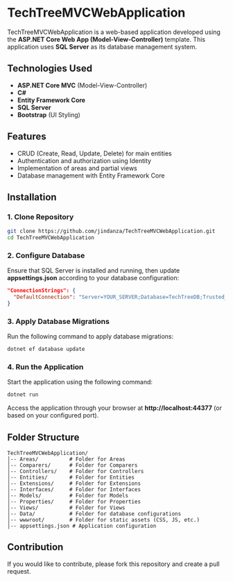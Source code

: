 # TechTreeMVCWebApplication

TechTreeMVCWebApplication is a web-based application developed using the **ASP.NET Core Web App (Model-View-Controller)** template. This application uses **SQL Server** as its database management system.

## Technologies Used

- **ASP.NET Core MVC** (Model-View-Controller)
- **C#**
- **Entity Framework Core**
- **SQL Server**
- **Bootstrap** (UI Styling)

## Features

- CRUD (Create, Read, Update, Delete) for main entities
- Authentication and authorization using Identity
- Implementation of areas and partial views
- Database management with Entity Framework Core

## Installation

### 1. Clone Repository

```bash
git clone https://github.com/jindanza/TechTreeMVCWebApplication.git
cd TechTreeMVCWebApplication
```

### 2. Configure Database

Ensure that SQL Server is installed and running, then update **appsettings.json** according to your database configuration:

```json
"ConnectionStrings": {
  "DefaultConnection": "Server=YOUR_SERVER;Database=TechTreeDB;Trusted_Connection=True;MultipleActiveResultSets=true"
}
```

### 3. Apply Database Migrations

Run the following command to apply database migrations:

```bash
dotnet ef database update
```

### 4. Run the Application

Start the application using the following command:

```bash
dotnet run
```

Access the application through your browser at **http://localhost:44377** (or based on your configured port).

## Folder Structure

```
TechTreeMVCWebApplication/
│-- Areas/          # Folder for Areas
│-- Comparers/      # Folder for Comparers
│-- Controllers/    # Folder for Controllers
│-- Entities/       # Folder for Entities
│-- Extensions/     # Folder for Extensions
│-- Interfaces/     # Folder for Interfaces
│-- Models/         # Folder for Models
│-- Properties/     # Folder for Properties
│-- Views/          # Folder for Views
│-- Data/           # Folder for database configurations
│-- wwwroot/        # Folder for static assets (CSS, JS, etc.)
│-- appsettings.json # Application configuration
```

## Contribution

If you would like to contribute, please fork this repository and create a pull request.
